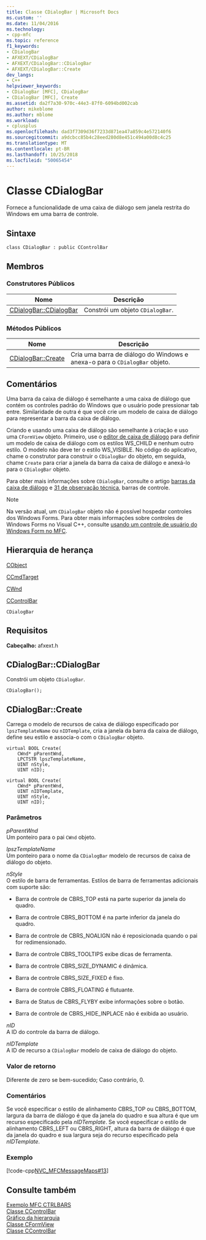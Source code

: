 ```yaml
---
title: Classe CDialogBar | Microsoft Docs
ms.custom: ''
ms.date: 11/04/2016
ms.technology:
- cpp-mfc
ms.topic: reference
f1_keywords:
- CDialogBar
- AFXEXT/CDialogBar
- AFXEXT/CDialogBar::CDialogBar
- AFXEXT/CDialogBar::Create
dev_langs:
- C++
helpviewer_keywords:
- CDialogBar [MFC], CDialogBar
- CDialogBar [MFC], Create
ms.assetid: da2f7a30-970c-44e3-87f0-6094bd002cab
author: mikeblome
ms.author: mblome
ms.workload:
- cplusplus
ms.openlocfilehash: dad3f7309d36f7233d871ea47a859c4e572140f6
ms.sourcegitcommit: a9dcbcc85b4c28eed280d8e451c494a00d8c4c25
ms.translationtype: MT
ms.contentlocale: pt-BR
ms.lasthandoff: 10/25/2018
ms.locfileid: "50065454"
---
```

# <a name="cdialogbar-class"></a>Classe CDialogBar

Fornece a funcionalidade de uma caixa de diálogo sem janela restrita do Windows em uma barra de controle.

## <a name="syntax"></a>Sintaxe

```
class CDialogBar : public CControlBar
```

## <a name="members"></a>Membros

### <a name="public-constructors"></a>Construtores Públicos

|Nome|Descrição|
|----------|-----------------|
|[CDialogBar::CDialogBar](#cdialogbar)|Constrói um objeto `CDialogBar`.|

### <a name="public-methods"></a>Métodos Públicos

|Nome|Descrição|
|----------|-----------------|
|[CDialogBar::Create](#create)|Cria uma barra de diálogo do Windows e anexa-o para o `CDialogBar` objeto.|

## <a name="remarks"></a>Comentários

Uma barra da caixa de diálogo é semelhante a uma caixa de diálogo que contém os controles padrão do Windows que o usuário pode pressionar tab entre. Similaridade de outra é que você crie um modelo de caixa de diálogo para representar a barra da caixa de diálogo.

Criando e usando uma caixa de diálogo são semelhante à criação e uso uma `CFormView` objeto. Primeiro, use o [editor de caixa de diálogo](../../windows/dialog-editor.md) para definir um modelo de caixa de diálogo com os estilos WS_CHILD e nenhum outro estilo. O modelo não deve ter o estilo WS_VISIBLE. No código do aplicativo, chame o construtor para construir o `CDialogBar` do objeto, em seguida, chame `Create` para criar a janela da barra da caixa de diálogo e anexá-lo para o `CDialogBar` objeto.

Para obter mais informações sobre `CDialogBar`, consulte o artigo [barras da caixa de diálogo](../../mfc/dialog-bars.md) e [31 de observação técnica](../../mfc/tn031-control-bars.md), barras de controle.

> [!NOTE]
>  Na versão atual, um `CDialogBar` objeto não é possível hospedar controles dos Windows Forms. Para obter mais informações sobre controles de Windows Forms no Visual C++, consulte [usando um controle de usuário do Windows Form no MFC](../../dotnet/using-a-windows-form-user-control-in-mfc.md).

## <a name="inheritance-hierarchy"></a>Hierarquia de herança

[CObject](../../mfc/reference/cobject-class.md)

[CCmdTarget](../../mfc/reference/ccmdtarget-class.md)

[CWnd](../../mfc/reference/cwnd-class.md)

[CControlBar](../../mfc/reference/ccontrolbar-class.md)

`CDialogBar`

## <a name="requirements"></a>Requisitos

**Cabeçalho:** afxext.h

##  <a name="cdialogbar"></a>  CDialogBar::CDialogBar

Constrói um objeto `CDialogBar`.

```
CDialogBar();
```

##  <a name="create"></a>  CDialogBar::Create

Carrega o modelo de recursos de caixa de diálogo especificado por `lpszTemplateName` ou `nIDTemplate`, cria a janela da barra da caixa de diálogo, define seu estilo e associa-o com o `CDialogBar` objeto.

```
virtual BOOL Create(
    CWnd* pParentWnd,
    LPCTSTR lpszTemplateName,
    UINT nStyle,
    UINT nID);

virtual BOOL Create(
    CWnd* pParentWnd,
    UINT nIDTemplate,
    UINT nStyle,
    UINT nID);
```

### <a name="parameters"></a>Parâmetros

*pParentWnd*<br/>
Um ponteiro para o pai `CWnd` objeto.

*lpszTemplateName*<br/>
Um ponteiro para o nome da `CDialogBar` modelo de recursos de caixa de diálogo do objeto.

*nStyle*<br/>
O estilo de barra de ferramentas. Estilos de barra de ferramentas adicionais com suporte são:

- Barra de controle de CBRS_TOP está na parte superior da janela do quadro.

- Barra de controle CBRS_BOTTOM é na parte inferior da janela do quadro.

- Barra de controle de CBRS_NOALIGN não é reposicionada quando o pai for redimensionado.

- Barra de controle CBRS_TOOLTIPS exibe dicas de ferramenta.

- Barra de controle CBRS_SIZE_DYNAMIC é dinâmica.

- Barra de controle CBRS_SIZE_FIXED é fixo.

- Barra de controle CBRS_FLOATING é flutuante.

- Barra de Status de CBRS_FLYBY exibe informações sobre o botão.

- Barra de controle de CBRS_HIDE_INPLACE não é exibida ao usuário.

*nID*<br/>
A ID do controle da barra de diálogo.

*nIDTemplate*<br/>
A ID de recurso a `CDialogBar` modelo de caixa de diálogo do objeto.

### <a name="return-value"></a>Valor de retorno

Diferente de zero se bem-sucedido; Caso contrário, 0.

### <a name="remarks"></a>Comentários

Se você especificar o estilo de alinhamento CBRS_TOP ou CBRS_BOTTOM, largura da barra de diálogo é que da janela do quadro e sua altura é que um recurso especificado pela *nIDTemplate*. Se você especificar o estilo de alinhamento CBRS_LEFT ou CBRS_RIGHT, altura da barra de diálogo é que da janela do quadro e sua largura seja do recurso especificado pela *nIDTemplate*.

### <a name="example"></a>Exemplo

[!code-cpp[NVC_MFCMessageMaps#13](../../mfc/reference/codesnippet/cpp/cdialogbar-class_1.cpp)]

## <a name="see-also"></a>Consulte também

[Exemplo MFC CTRLBARS](../../visual-cpp-samples.md)<br/>
[Classe CControlBar](../../mfc/reference/ccontrolbar-class.md)<br/>
[Gráfico da hierarquia](../../mfc/hierarchy-chart.md)<br/>
[Classe CFormView](../../mfc/reference/cformview-class.md)<br/>
[Classe CControlBar](../../mfc/reference/ccontrolbar-class.md)

